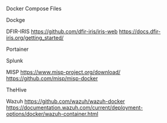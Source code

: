 Docker Compose Files

Dockge

DFIR-IRIS
https://github.com/dfir-iris/iris-web
https://docs.dfir-iris.org/getting_started/

Portainer

Splunk

MISP
https://www.misp-project.org/download/
https://github.com/misp/misp-docker

TheHive

Wazuh
https://github.com/wazuh/wazuh-docker
https://documentation.wazuh.com/current/deployment-options/docker/wazuh-container.html
